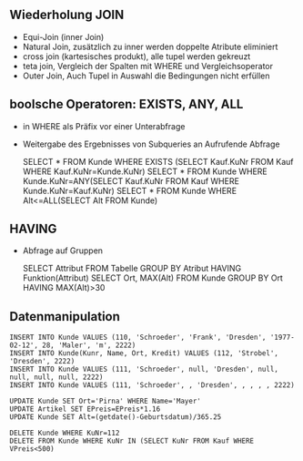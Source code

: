 ## Wiederholung JOIN

- Equi-Join (inner Join)
- Natural Join, zusätzlich zu inner werden doppelte Atribute eliminiert
- cross join (kartesisches produkt), alle tupel werden gekreuzt
- teta join, Vergleich der Spalten mit WHERE und Vergleichsoperator
- Outer Join, Auch Tupel in Auswahl die Bedingungen nicht erfüllen

## boolsche Operatoren: EXISTS, ANY, ALL

- in WHERE als Präfix vor einer Unterabfrage
- Weitergabe des Ergebnisses von Subqueries an Aufrufende Abfrage

	SELECT * FROM Kunde WHERE EXISTS (SELECT Kauf.KuNr FROM Kauf WHERE Kauf.KuNr=Kunde.KuNr)
	SELECT * FROM Kunde WHERE Kunde.KuNr=ANY(SELECT Kauf.KuNr FROM Kauf WHERE Kunde.KuNr=Kauf.KuNr)
	SELECT * FROM Kunde WHERE Alt<=ALL(SELECT Alt FROM Kunde)

## HAVING

- Abfrage auf Gruppen

	SELECT Attribut FROM Tabelle GROUP BY Atribut HAVING Funktion(Attribut)
	SELECT Ort, MAX(Alt) FROM Kunde GROUP BY Ort HAVING MAX(Alt)>30

## Datenmanipulation

	INSERT INTO Kunde VALUES (110, 'Schroeder', 'Frank', 'Dresden', '1977-02-12', 28, 'Maler', 'm', 2222)
	INSERT INTO Kunde(Kunr, Name, Ort, Kredit) VALUES (112, 'Strobel', 'Dresden', 2222)
	INSERT INTO Kunde VALUES (111, 'Schroeder', null, 'Dresden', null, null, null, null, 2222) 
	INSERT INTO Kunde VALUES (111, 'Schroeder', , 'Dresden', , , , , 2222) 

	UPDATE Kunde SET Ort='Pirna' WHERE Name='Mayer'
	UPDATE Artikel SET EPreis=EPreis*1.16
	UPDATE Kunde SET Alt=(getdate()-Geburtsdatum)/365.25

	DELETE Kunde WHERE KuNr=112
	DELETE FROM Kunde WHERE KuNr IN (SELECT KuNr FROM Kauf WHERE VPreis<500)


